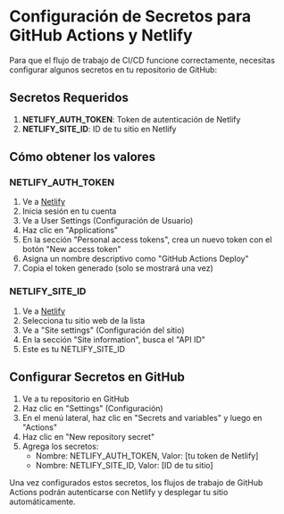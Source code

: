 # Configuración de Secretos para GitHub Actions y Netlify

Para que el flujo de trabajo de CI/CD funcione correctamente, necesitas configurar algunos secretos en tu repositorio de GitHub:

## Secretos Requeridos

1. **NETLIFY_AUTH_TOKEN**: Token de autenticación de Netlify
2. **NETLIFY_SITE_ID**: ID de tu sitio en Netlify

## Cómo obtener los valores

### NETLIFY_AUTH_TOKEN

1. Ve a [Netlify](https://app.netlify.com/)
2. Inicia sesión en tu cuenta
3. Ve a User Settings (Configuración de Usuario)
4. Haz clic en "Applications"
5. En la sección "Personal access tokens", crea un nuevo token con el botón "New access token"
6. Asigna un nombre descriptivo como "GitHub Actions Deploy"
7. Copia el token generado (solo se mostrará una vez)

### NETLIFY_SITE_ID

1. Ve a [Netlify](https://app.netlify.com/)
2. Selecciona tu sitio web de la lista
3. Ve a "Site settings" (Configuración del sitio)
4. En la sección "Site information", busca el "API ID"
5. Este es tu NETLIFY_SITE_ID

## Configurar Secretos en GitHub

1. Ve a tu repositorio en GitHub
2. Haz clic en "Settings" (Configuración)
3. En el menú lateral, haz clic en "Secrets and variables" y luego en "Actions"
4. Haz clic en "New repository secret"
5. Agrega los secretos:
   - Nombre: NETLIFY_AUTH_TOKEN, Valor: [tu token de Netlify]
   - Nombre: NETLIFY_SITE_ID, Valor: [ID de tu sitio]

Una vez configurados estos secretos, los flujos de trabajo de GitHub Actions podrán autenticarse con Netlify y desplegar tu sitio automáticamente.
